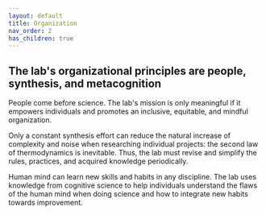```yaml
---
layout: default
title: Organization
nav_order: 2
has_children: true
---
```


## The lab's organizational principles are people, synthesis, and metacognition

People come before science. The lab's mission is only meaningful if it empowers individuals and promotes an inclusive, equitable, and mindful organization.

Only a constant synthesis effort can reduce the natural increase of complexity and noise when researching individual projects: the second law of thermodynamics is inevitable. Thus, the lab must revise and simplify the rules, practices, and acquired knowledge periodically.

Human mind can learn new skills and habits in any discipline. The lab uses knowledge from cognitive science to help individuals understand the flaws of the human mind when doing science and how to integrate new habits towards improvement.

